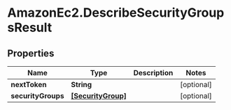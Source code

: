 # AmazonEc2.DescribeSecurityGroupsResult

## Properties

Name | Type | Description | Notes
------------ | ------------- | ------------- | -------------
**nextToken** | **String** |  | [optional] 
**securityGroups** | [**[SecurityGroup]**](SecurityGroup.md) |  | [optional] 


